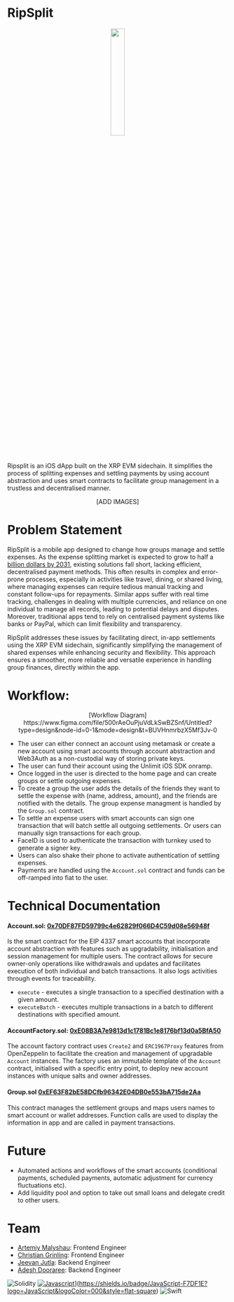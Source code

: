 # RipSplit

<p align="center">
  <img src="https://github.com/nkoorty/Ripple/assets/22000925/453c4648-7969-4ad5-93f6-d6c9ecf8e8ac" width="25%">
</p>


Ripsplit is an iOS dApp built on the XRP EVM sidechain. It simplifies the process of splitting expenses and settling payments by using account abstraction and uses smart contracts to facilitate group management in a trustless and decentralised manner.

<p align="center">
  [ADD IMAGES]
</p>

# Problem Statement

RipSplit is a mobile app designed to change how groups manage and settle expenses. As the expense splitting market is expected to grow to half a [billion dollars by 2031](https://www.businessresearchinsights.com/market-reports/bill-splitting-apps-market-100395#:~:text=The%20global%20bill%20splitting%20apps,of%20splitting%20the%20expenses%20easy.), existing solutions fall short, lacking efficient, decentralised payment methods. This often results in complex and error-prone processes, especially in activities like travel, dining, or shared living, where managing expenses can require tedious manual tracking and constant follow-ups for repayments. Similar apps suffer with real time tracking, challenges in dealing with multiple currencies, and reliance on one individual to manage all records, leading to potential delays and disputes. Moreover, traditional apps tend to rely on centralised payment systems like banks or PayPal, which can limit flexibility and transparency.

RipSplit addresses these issues by facilitating direct, in-app settlements using the XRP EVM sidechain, significantly simplifying the management of shared expenses while enhancing security and flexibility. This approach ensures a smoother, more reliable and versatile experience in handling group finances, directly within the app.

# Workflow:

<p align="center">
  [Workflow Diagram]
  https://www.figma.com/file/500rAeOuPjuVdLkSwBZSnf/Untitled?type=design&node-id=0-1&mode=design&t=BUVHnmrbzX5Mf3Jv-0
</p>


- The user can either connect an account using metamask or create a new account using smart accounts through account abstraction and Web3Auth as a non-custodial way of storing private keys.
- The user can fund their account using the Unlimit iOS SDK onramp.
- Once logged in the user is directed to the home page and can create groups or settle outgoing expenses.
- To create a group the user adds the details of the friends they want to settle the expense with (name, address, amount), and the friends are notified with the details. The group expense managment is handled by the `Group.sol` contract.
- To settle an expense users with smart accounts can sign one transaction that will batch settle all outgoing settlements. Or users can manually sign transactions for each group.
- FaceID is used to authenticate the transaction with turnkey used to generate a signer key. 
- Users can also shake their phone to activate authentication of settling expenses.
- Payments are handled using the `Account.sol` contract and funds can be off-ramped into fiat to the user.


# Technical Documentation
#### Account.sol: [0x70DF87FD59799c4e62829f066D4C59d08e56948f](https://evm-sidechain.xrpl.org/address/0x70DF87FD59799c4e62829f066D4C59d08e56948f)
Is the smart contract for the EIP 4337 smart accounts that incorporate account abstraction with features such as upgradability, initialisation and session management for multiple users. The contract allows for secure owner-only operations like withdrawals and updates and facilitates execution of both individual and batch transactions. It also logs activities through events for traceability. 

- `execute` - executes a single transaction to a specified destination with a given amount.
- `executeBatch` - executes multiple transactions in a batch to different destinations with specified amount.
#### AccountFactory.sol: [0xE08B3A7e9813d1c1781Bc1e8176bf13d0a5BfA50](https://evm-sidechain.xrpl.org/address/0xE08B3A7e9813d1c1781Bc1e8176bf13d0a5BfA50?tab=txs)
The account factory contract uses `Create2` and `ERC1967Proxy` features from OpenZeppelin to facilitate the creation and management of upgradable `Account` instances. The factory uses an immutable template of the `Account` contract, initialised with a specific entry point, to deploy new account instances with unique salts and owner addresses. 

#### Group.sol [0xEF63F82bE58DCfb96342E04DB0e553bA715de2Aa](https://evm-sidechain.xrpl.org/address/0xEF63F82bE58DCfb96342E04DB0e553bA715de2Aa)
This contract manages the settlement groups and maps users names to smart account or wallet addresses. Function calls are used to display the information in app and are called in payment transactions. 




# Future
- Automated actions and workflows of the smart accounts (conditional payments, scheduled payments, automatic adjustment for currency fluctuations etc).
- Add liquidity pool and option to take out small loans and delegate credit to other users.

# Team
- [Artemiy Malyshau](https://www.linkedin.com/in/artemiy-malyshau/): Frontend Engineer
- [Christian Grinling](https://www.linkedin.com/in/christian-grinling/): Frontend Engineer
- [Jeevan Jutla](https://www.linkedin.com/in/jeevan-jutla/): Backend Engineer
- [Adesh Dooraree](https://www.linkedin.com/in/adeshdooraree/): Backend Engineer

 ![Solidity](https://img.shields.io/badge/Solidity-%23363636.svg?style=for-the-badge&logo=solidity&logoColor=white)
[ ![Javascript]([https://img.shields.io/badge/typescript-%23007ACC.svg?style=for-the-badge&logo=typescript&logoColor=white)](https://shields.io/badge/JavaScript-F7DF1E?logo=JavaScript&logoColor=000&style=flat-square)](https://shields.io/badge/JavaScript-F7DF1E?logo=JavaScript&logoColor=000&style=flat-square)
 ![Swift](https://img.shields.io/badge/swift-F54A2A?style=for-the-badge&logo=swift&logoColor=white)
